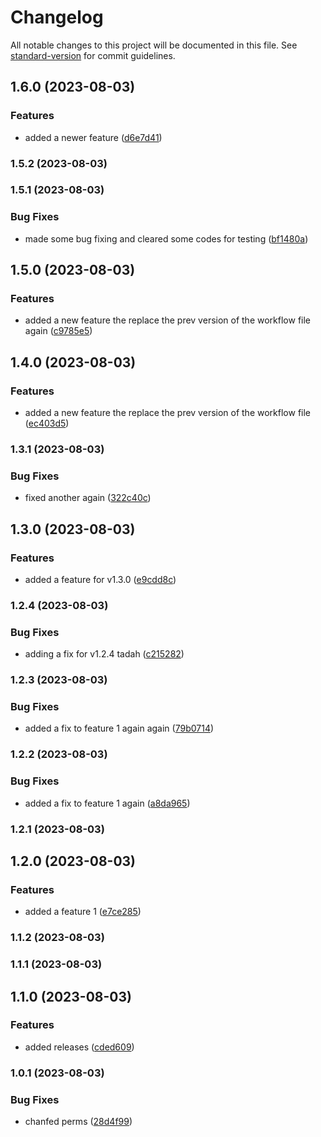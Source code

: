 # Changelog

All notable changes to this project will be documented in this file. See [standard-version](https://github.com/conventional-changelog/standard-version) for commit guidelines.

## 1.6.0 (2023-08-03)


### Features

* added a newer feature ([d6e7d41](https://github.com/jlsude/testing-release/commit/d6e7d41848e093c50cef3bf01bd0c68cbcf52a46))

### 1.5.2 (2023-08-03)

### 1.5.1 (2023-08-03)


### Bug Fixes

* made some bug fixing and cleared some codes for testing ([bf1480a](https://github.com/jlsude/testing-release/commit/bf1480adab942239b2c018a78fe5da94057195c7))

## 1.5.0 (2023-08-03)


### Features

* added a new feature the replace the prev version of the workflow file again ([c9785e5](https://github.com/jlsude/testing-release/commit/c9785e5b83c7784ab3dff16c1bc254716f61148b))

## 1.4.0 (2023-08-03)


### Features

* added a new feature the replace the prev version of the workflow file ([ec403d5](https://github.com/jlsude/testing-release/commit/ec403d55b994017f8d97cca66686350b173b642c))

### 1.3.1 (2023-08-03)


### Bug Fixes

* fixed another again ([322c40c](https://github.com/jlsude/testing-release/commit/322c40c7bac415bc53657a81e03830bfc5fa5ac0))

## 1.3.0 (2023-08-03)


### Features

* added a feature for v1.3.0 ([e9cdd8c](https://github.com/jlsude/testing-release/commit/e9cdd8c007ce0dcffdf09c2770a9418903c13611))

### 1.2.4 (2023-08-03)


### Bug Fixes

* adding a fix for v1.2.4 tadah ([c215282](https://github.com/jlsude/testing-release/commit/c21528291327f11fa54507cf2a1a84a655ba8ea1))

### 1.2.3 (2023-08-03)


### Bug Fixes

* added a fix to  feature 1 again again ([79b0714](https://github.com/jlsude/testing-release/commit/79b071454eba35693663008c76889c50224e3dcc))

### 1.2.2 (2023-08-03)


### Bug Fixes

* added a fix to  feature 1 again ([a8da965](https://github.com/jlsude/testing-release/commit/a8da96536f293355e3966ff7e44298ff967c4285))

### 1.2.1 (2023-08-03)

## 1.2.0 (2023-08-03)


### Features

* added a feature 1 ([e7ce285](https://github.com/jlsude/testing-release/commit/e7ce28561623b3ebda891b1456d9486f65391459))

### 1.1.2 (2023-08-03)

### 1.1.1 (2023-08-03)

## 1.1.0 (2023-08-03)


### Features

* added releases ([cded609](https://github.com/jlsude/testing-release/commit/cded6099f54fbbdc40b8421981ca3cd14fc05596))

### 1.0.1 (2023-08-03)


### Bug Fixes

* chanfed perms ([28d4f99](https://github.com/jlsude/testing-release/commit/28d4f993e4640043f40b4b20f222f34812919c52))

